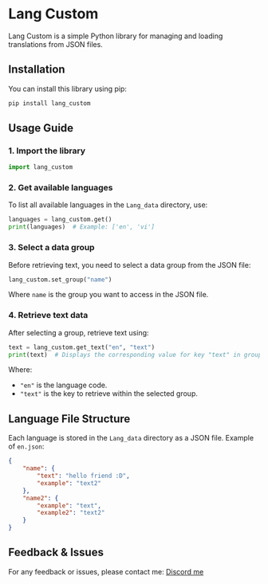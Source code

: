# Lang Custom

Lang Custom is a simple Python library for managing and loading translations from JSON files.

## Installation

You can install this library using pip:
```sh
pip install lang_custom
```

## Usage Guide

### 1. Import the library
```python
import lang_custom
```

### 2. Get available languages
To list all available languages in the `Lang_data` directory, use:
```python
languages = lang_custom.get()
print(languages)  # Example: ['en', 'vi']
```

### 3. Select a data group
Before retrieving text, you need to select a data group from the JSON file:
```python
lang_custom.set_group("name")
```
Where `name` is the group you want to access in the JSON file.

### 4. Retrieve text data
After selecting a group, retrieve text using:
```python
text = lang_custom.get_text("en", "text")
print(text)  # Displays the corresponding value for key "text" in group "name" from en.json
```
Where:
- `"en"` is the language code.
- `"text"` is the key to retrieve within the selected group.

## Language File Structure
Each language is stored in the `Lang_data` directory as a JSON file. Example of `en.json`:
```json
{
    "name": {
        "text": "hello friend :D",
        "example": "text2"
    },
    "name2": {
        "example": "text",
        "example2": "text2"
    }
}
```

## Feedback & Issues
For any feedback or issues, please contact me:
[Discord me](https://discord.gg/pGcSyr2bcY)

